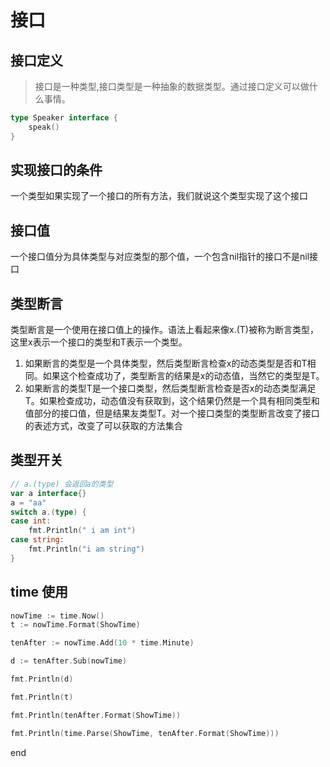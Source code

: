 # 接口

## 接口定义

> 接口是一种类型,接口类型是一种抽象的数据类型。通过接口定义可以做什么事情。

```go
type Speaker interface {
    speak()
}
```

## 实现接口的条件

一个类型如果实现了一个接口的所有方法，我们就说这个类型实现了这个接口

## 接口值

一个接口值分为具体类型与对应类型的那个值，一个包含nil指针的接口不是nil接口

## 类型断言

类型断言是一个使用在接口值上的操作。语法上看起来像x.(T)被称为断言类型，这里x表示一个接口的类型和T表示一个类型。
1. 如果断言的类型是一个具体类型，然后类型断言检查x的动态类型是否和T相同。如果这个检查成功了，类型断言的结果是x的动态值，当然它的类型是T。
2. 如果断言的类型T是一个接口类型，然后类型断言检查是否x的动态类型满足T。如果检查成功，动态值没有获取到，这个结果仍然是一个具有相同类型和值部分的接口值，但是结果友类型T。对一个接口类型的类型断言改变了接口的表述方式，改变了可以获取的方法集合

## 类型开关

```go
// a.(type) 会返回a的类型
var a interface{}
a = "aa"
switch a.(type) {
case int:
    fmt.Println(" i am int")
case string:
    fmt.Println("i am string")
}
```

## time 使用

```go
nowTime := time.Now()
t := nowTime.Format(ShowTime)

tenAfter := nowTime.Add(10 * time.Minute)

d := tenAfter.Sub(nowTime)

fmt.Println(d)

fmt.Println(t)

fmt.Println(tenAfter.Format(ShowTime))

fmt.Println(time.Parse(ShowTime, tenAfter.Format(ShowTime)))
```

end
